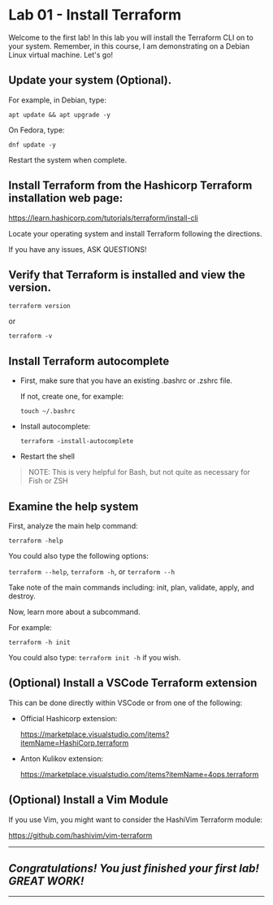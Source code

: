 # Lab 01 - Install Terraform
Welcome to the first lab! 
In this lab you will install the Terraform CLI on to your system. 
Remember, in this course, I am demonstrating on a Debian Linux virtual machine. Let's go!

## Update your system (Optional). 
For example, in Debian, type: 

`apt update && apt upgrade -y`

On Fedora, type:

`dnf update -y`

Restart the system when complete.

## Install Terraform from the Hashicorp Terraform installation web page:
https://learn.hashicorp.com/tutorials/terraform/install-cli 

Locate your operating system and install Terraform following the directions. 

If you have any issues, ASK QUESTIONS! 

## Verify that Terraform is installed and view the version.
`terraform version` 

or

`terraform -v`

## Install Terraform autocomplete
- First, make sure that you have an existing .bashrc or .zshrc file. 
  
  If not, create one, for example: 
    
    `touch ~/.bashrc`

- Install autocomplete: 

  `terraform -install-autocomplete`

- Restart the shell

> NOTE: This is very helpful for Bash, but not quite as necessary for Fish or ZSH

## Examine the help system
First, analyze the main help command:

`terraform -help`

You could also type the following options: 

`terraform --help`, `terraform -h`, or `terraform --h`

Take note of the main commands including: init, plan, validate, apply, and destroy.

Now, learn more about a subcommand. 

  For example: 
  
  `terraform -h init`

  You could also type: `terraform init -h` if you wish.

## (Optional) Install a VSCode Terraform extension
This can be done directly within VSCode or from one of the following:

- Official Hashicorp extension: 

  https://marketplace.visualstudio.com/items?itemName=HashiCorp.terraform

- Anton Kulikov extension:

  https://marketplace.visualstudio.com/items?itemName=4ops.terraform

## (Optional) Install a Vim Module
If you use Vim, you might want to consider the HashiVim Terraform module:

https://github.com/hashivim/vim-terraform

---
## *Congratulations! You just finished your first lab! GREAT WORK!*
---

